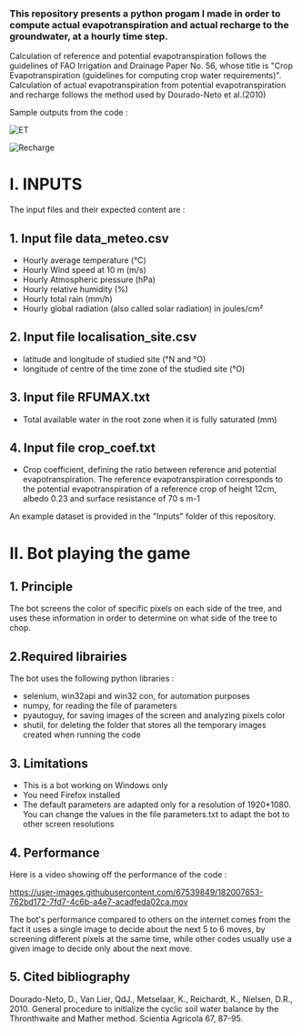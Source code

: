 ### This repository presents a python progam I made in order to compute actual evapotranspiration and actual recharge to the groundwater, at a hourly time step.
Calculation of reference and potential evapotranspiration follows the guidelines of FAO Irrigation and Drainage Paper No. 56, whose title is "Crop
Evapotranspiration (guidelines for computing crop water requirements)". Calculation of actual evapotranspiration from potential evapotranspiration and recharge follows the method used by Dourado-Neto et al.(2010)

Sample outputs from the code :

![ET](https://user-images.githubusercontent.com/67539849/184498456-11d0aef9-1632-47f2-ad41-742d09c9e111.png)

![Recharge](https://user-images.githubusercontent.com/67539849/184498460-26b35372-cd0c-48f3-bea3-282cf7cbf28e.png)

# **I.	INPUTS**

The input files and their expected content are :
## 1. Input file data_meteo.csv
- Hourly average temperature (°C)
- Hourly Wind speed at 10 m (m/s)
- Hourly Atmospheric pressure (hPa)
- Hourly relative humidity (%)
- Hourly total rain (mm/h)
- Hourly global radiation (also called solar radiation) in joules/cm²
## 2. Input file localisation_site.csv
- latitude and longitude of studied site (°N and °O)
- longitude of centre of the time zone of the studied site (°O)
## 3. Input file RFUMAX.txt
- Total available water in the root zone when it is fully saturated (mm)
## 4. Input file crop_coef.txt
- Crop coefficient, defining the ratio between reference and potential evapotranspiration. The reference evapotranspiration corresponds to the potential evapotranspiration of a reference crop of height 12cm, albedo 0.23 and surface resistance of 70 s m-1

An example dataset is provided in the "Inputs" folder of this repository.

# **II.	Bot playing the game**
  ## 1. Principle
The bot screens the color of specific pixels on each side of the tree, and uses these information in order to determine on what side of the tree to chop.
 ## 2.Required librairies

The bot uses the following python libraries :
- selenium, win32api and win32 con, for automation purposes
- numpy, for reading the file of parameters
- pyautoguy, for saving images of the screen and analyzing pixels color
- shutil, for deleting the folder that stores all the temporary images created when running the code

## 3. Limitations
  
- This is a bot working on Windows only
- You need Firefox installed
- The default parameters are adapted only for a resolution of 1920*1080. You can change the values in the file parameters.txt to adapt the bot to other screen resolutions

## 4. Performance
Here is a video showing off the performance of the code :



https://user-images.githubusercontent.com/67539849/182007653-762bd172-7fd7-4c6b-a4e7-acadfeda02ca.mov


The bot's performance compared to others on the internet comes from the fact it uses a single image to decide about the next 5 to 6 moves, by screening different pixels at the same time, while other codes usually use a given image to decide only about the next move.

  ## 5. Cited bibliography
  Dourado-Neto, D., Van Lier, QdJ., Metselaar, K., Reichardt, K., Nielsen, D.R., 2010. General procedure to initialize the cyclic soil water balance by the Thronthwaite and Mather method. Scientia Agricola 67, 87-95.
  
